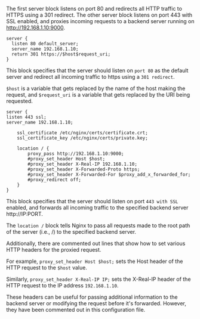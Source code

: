 The first server block listens on port 80 and redirects all HTTP traffic to HTTPS using a 301 redirect. The other server block listens on port 443 with SSL enabled, and proxies incoming requests to a backend server running on http://192.168.1.10:9000.

```shell
server {
  listen 80 default_server;	    
  server_name 192.168.1.10;
  return 301 https://$host$request_uri;
}
```
This block specifies that the server should listen on `port 80` as the default server and redirect all incoming traffic to https using a `301 redirect`.

`$host` is a variable that gets replaced by the name of the host making the request, and `$request_uri` is a variable that gets replaced by the URI being requested.
```shell
server {
listen 443 ssl;
server_name 192.168.1.10;

    ssl_certificate /etc/nginx/certs/certificate.crt;
    ssl_certificate_key /etc/nginx/certs/private.key;

    location / {
        proxy_pass http://192.168.1.10:9000;
        #proxy_set_header Host $host;
        #proxy_set_header X-Real-IP 192.168.1.10;
        #proxy_set_header X-Forwarded-Proto https;
        #proxy_set_header X-Forwarded-For $proxy_add_x_forwarded_for;
        #proxy_redirect off;
    }
}
```

This block specifies that the server should listen on port `443 with SSL`
enabled, and forwards all incoming traffic to the specified backend server
http://IP:PORT.

The `location /` block tells Nginx to pass all requests made to the root path of the server (i.e., /) to the specified backend server.

Additionally, there are commented out lines that show how to set
various HTTP headers for the proxied request.

For example, `proxy_set_header Host $host;` sets the Host header of the HTTP request to
the `$host` value.

Similarly, `proxy_set_header X-Real-IP IP;`
sets the X-Real-IP header of the HTTP request to the IP address 
`192.168.1.10`. 

These headers can be useful for passing 
additional information to the backend server or modifying the request 
before it's forwarded. However, they have been commented out in this
configuration file.
